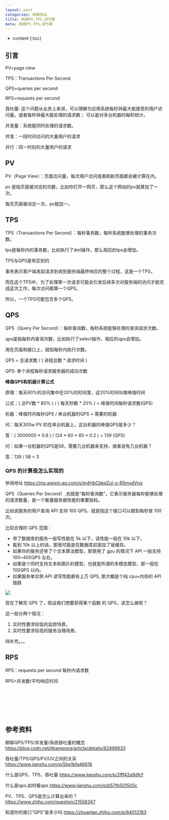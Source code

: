 ```yaml
---
layout: post
categories: 网络协议
title: 网络PV,TPS,QPS等
meta: 网络PV,TPS,QPS等
---
```

* content
{:toc}

## 引言

PV=page view

TPS：Transactions Per Second

QPS=queries per second

RPS=requests per second

吞吐量: 这个问题从业务上来讲，可以理解为应用系统每秒钟最大能接受的用户访问量。或者每秒钟最大能处理的请求数； 可以是对多台机器的每秒统计。

并发量：系统能同时处理的请求数。  

并发：一段时间访问的大量用户的请求

并行：同一时刻的大量用户的请求


## PV

PV（Page View）：页面访问量，每次用户访问或者刷新页面都会被计算在内。

pv 是指页面被浏览的次数，比如你打开一网页，那么这个网站的pv就算加了一次。

每天页面被浏览一次，pv就加一。

## TPS

TPS（Transactions Per Second）：每秒事务数，每秒系统能够处理的事务次数。

tps是每秒内的事务数，比如执行了dml操作，那么相应的tps会增加。

TPS与QPS是有区别的

事务表示客户端发起请求到收到服务端最终响应的整个过程，这是一个TPS，

而在这个TPS中，为了处理第一次请求可能会引发后续多次对服务端的访问才能完成这次工作，每次访问都算一个QPS。

所以，一个TPS可能包含多个QPS。

## QPS

QPS（Query Per Second）：每秒查询数，每秒系统能够处理的查询请求次数。

qps是指每秒内查询次数，比如执行了select操作，相应的qps会增加。

用在页面和接口上，就指每秒内执行次数。

QPS = 总请求数 / ( 进程总数 * 请求时间 )

QPS: 单个进程每秒请求服务器的成功次数

**峰值QPS和机器计算公式**

原理：每天80%的访问集中在20%的时间里，这20%时间叫做峰值时间

公式：( 总PV数 * 80% ) / ( 每天秒数 * 20% ) = 峰值时间每秒请求数(QPS)

机器：峰值时间每秒QPS / 单台机器的QPS = 需要的机器

问：每天300w PV 的在单台机器上，这台机器的峰值QPS是多少？

答：( 3000000 * 0.8 ) / (24 * 60 * 60 * 0.2 ) = 139 (QPS)

问：如果一台机器的QPS是58，需要几台机器来支持，或者说有几台机器？

答：139 / 58 = 3

### QPS 的计算是怎么实现的

参阅地址 <https://mp.weixin.qq.com/s/m4HbCbkqZul-o-R5mxdVng>

QPS（Queries Per Second）,也就是“每秒查询数”，它表示服务器每秒能够处理的请求数量，是一个衡量服务器性能的重要指标。

比如说服务的用户查询 API 支持 100 QPS，就是指这个接口可以做到每秒查 100 次。

比较合理的 QPS 范围：
* 带了数据库的服务一般写性能在 5k 以下，读性能一般在 10k 以下，
* 能到 10k 以上的话，那很可能是在数据库前面加了层缓存。
* 如果你的服务还带了个文本算法模型，那使用了 gpu 的情况下 API 一般支持 100~400QPS 左右，
* 如果是个同时支持文本和图片的模型，也就是所谓的多模态模型，那一般在 100QPS 以内。
* 如果服务单实例 API 读写性能都有上万 QPS, 那大概是个纯 cpu+内存的 API 链路

![]({{site.baseurl}}/images/20240526/20240526173567.png)

现在了解完 QPS 了，假设我们想要获得某个函数 的 QPS，该怎么做呢？

这一般分两个情况：
1. 实时性要求较低的监控场景。
2. 实时性要求较高的服务治理场景。

待补充。。。



## RPS

RPS：requests per second   每秒内请求数

RPS=并发数/平均响应时间




<br/><br/><br/><br/><br/>
## 参考资料

聊聊QPS/TPS/并发量/系统吞吐量的概念 <https://blog.csdn.net/itkampong/article/details/82499633>

吞吐量/TPS/QPS/PV/UV之间的关系 <https://www.jianshu.com/p/5be1bfa46616>

什么是QPS，TPS，吞吐量 <https://www.jianshu.com/p/2fff42a9dfcf>

什么是qps,如何看qps <https://www.jianshu.com/p/b57fb501505c>

PV、TPS、QPS是怎么计算出来的？ <https://www.zhihu.com/question/21556347>

知道你的接口“QPS”是多少吗 <https://zhuanlan.zhihu.com/p/84012183>

